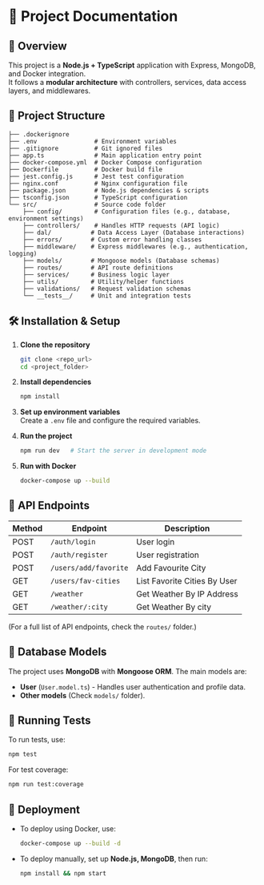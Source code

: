 # 🚀 Project Documentation

## 📌 Overview
This project is a **Node.js + TypeScript** application with Express, MongoDB, and Docker integration.  
It follows a **modular architecture** with controllers, services, data access layers, and middlewares.

## 📂 Project Structure
```
├── .dockerignore
├── .env                # Environment variables
├── .gitignore          # Git ignored files
├── app.ts              # Main application entry point
├── docker-compose.yml  # Docker Compose configuration
├── Dockerfile          # Docker build file
├── jest.config.js      # Jest test configuration
├── nginx.conf          # Nginx configuration file
├── package.json        # Node.js dependencies & scripts
├── tsconfig.json       # TypeScript configuration
└── src/                # Source code folder
    ├── config/         # Configuration files (e.g., database, environment settings)
    ├── controllers/    # Handles HTTP requests (API logic)
    ├── dal/           # Data Access Layer (Database interactions)
    ├── errors/        # Custom error handling classes
    ├── middleware/    # Express middlewares (e.g., authentication, logging)
    ├── models/        # Mongoose models (Database schemas)
    ├── routes/        # API route definitions
    ├── services/      # Business logic layer
    ├── utils/         # Utility/helper functions
    ├── validations/   # Request validation schemas
    └── __tests__/     # Unit and integration tests
```

## 🛠 Installation & Setup
1. **Clone the repository**
   ```sh
   git clone <repo_url>
   cd <project_folder>
   ```

2. **Install dependencies**
   ```sh
   npm install
   ```

3. **Set up environment variables**  
   Create a `.env` file and configure the required variables.

4. **Run the project**
   ```sh
   npm run dev   # Start the server in development mode
   ```

5. **Run with Docker**
   ```sh
   docker-compose up --build
   ```

## 📡 API Endpoints

| Method | Endpoint        | Description                 |
|--------|----------------|-----------------------------|
| POST   | `/auth/login`  | User login                  |
| POST   | `/auth/register` | User registration         |
| POST    | `/users/add/favorite`       | Add Favourite City               |
| GET    | `/users/fav-cities`   | List Favorite Cities By User            |
| GET    | `/weather`   | Get Weather By IP Address      |
| GET    | `/weather/:city`   | Get Weather By city      |

(For a full list of API endpoints, check the `routes/` folder.)

## 📂 Database Models
The project uses **MongoDB** with **Mongoose ORM**. The main models are:
- **User** (`User.model.ts`) - Handles user authentication and profile data.
- **Other models** (Check `models/` folder).

## 🧪 Running Tests
To run tests, use:
```sh
npm test
```

For test coverage:
```sh
npm run test:coverage
```

## 🚀 Deployment
- To deploy using Docker, use:
  ```sh
  docker-compose up --build -d
  ```

- To deploy manually, set up **Node.js, MongoDB**, then run:
  ```sh
  npm install && npm start
  ```
